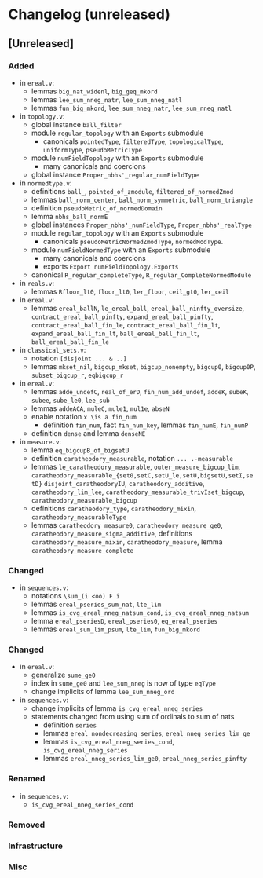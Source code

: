 # Changelog (unreleased)

## [Unreleased]

### Added
  
- in `ereal.v`:
  + lemmas `big_nat_widenl`, `big_geq_mkord`
  + lemmas `lee_sum_nneg_natr`, `lee_sum_nneg_natl`
  + lemmas `fun_big_mkord`, `lee_sum_nneg_natr`, `lee_sum_nneg_natl`
- in `topology.v`:
  + global instance `ball_filter`
  + module `regular_topology` with an `Exports` submodule
    * canonicals `pointedType`, `filteredType`, `topologicalType`,
      `uniformType`, `pseudoMetricType`
  + module `numFieldTopology` with an `Exports` submodule
    * many canonicals and coercions
  + global instance `Proper_nbhs'_regular_numFieldType`
- in `normedtype.v`:
  + definitions `ball_`, `pointed_of_zmodule`, `filtered_of_normedZmod`
  + lemmas `ball_norm_center`, `ball_norm_symmetric`, `ball_norm_triangle`
  + definition `pseudoMetric_of_normedDomain`
  + lemma `nbhs_ball_normE`
  + global instances `Proper_nbhs'_numFieldType`, `Proper_nbhs'_realType`
  + module `regular_topology` with an `Exports` submodule
    * canonicals `pseudoMetricNormedZmodType`, `normedModType`.
  + module `numFieldNormedType` with an `Exports` submodule
    * many canonicals and coercions
    * exports `Export numFieldTopology.Exports`
  + canonical `R_regular_completeType`, `R_regular_CompleteNormedModule`
- in `reals.v`:
  + lemmas `Rfloor_lt0`, `floor_lt0`, `ler_floor`, `ceil_gt0`, `ler_ceil`
- in `ereal.v`:
  + lemmas `ereal_ballN`, `le_ereal_ball`, `ereal_ball_ninfty_oversize`,
    `contract_ereal_ball_pinfty`, `expand_ereal_ball_pinfty`,
    `contract_ereal_ball_fin_le`, `contract_ereal_ball_fin_lt`,
    `expand_ereal_ball_fin_lt`, `ball_ereal_ball_fin_lt`, `ball_ereal_ball_fin_le`
- in `classical_sets.v`:
  + notation `[disjoint ... & ..]`
  + lemmas `mkset_nil`, `bigcup_mkset`, `bigcup_nonempty`, `bigcup0`, `bigcup0P`,
    `subset_bigcup_r`, `eqbigcup_r`
- in `ereal.v`:
  + lemmas `adde_undefC`, `real_of_erD`, `fin_num_add_undef`, `addeK`,
    `subeK`, `subee`, `sube_le0`, `lee_sub`
  + lemmas `addeACA`, `muleC`, `mule1`, `mul1e`, `abseN`
  + enable notation `x \is a fin_num`
    * definition `fin_num`, fact `fin_num_key`, lemmas `fin_numE`, `fin_numP`
  + definition `dense` and lemma `denseNE`
- in `measure.v`:
  + lemma `eq_bigcupB_of_bigsetU`
  + definition `caratheodory_measurable`, notation `... .-measurable`
  + lemmas `le_caratheodory_measurable`, `outer_measure_bigcup_lim`,
    `caratheodory_measurable_{set0,setC,setU_le,setU,bigsetU,setI,setD}`
    `disjoint_caratheodoryIU`, `caratheodory_additive`,
    `caratheodory_lim_lee`, `caratheodory_measurable_trivIset_bigcup`,
   `caratheodory_measurable_bigcup`
  + definitions `caratheodory_type`, `caratheodory_mixin`, `caratheodory_measurableType`
  + lemmas `caratheodory_measure0`, `caratheodory_measure_ge0`,
    `caratheodory_measure_sigma_additive`,
    definitions `caratheodory_measure_mixin`, `caratheodory_measure`,
    lemma `caratheodory_measure_complete`

### Changed

- in `sequences.v`:
  + notations `\sum_(i <oo) F i`
  + lemmas `ereal_pseries_sum_nat`, `lte_lim`
  + lemmas `is_cvg_ereal_nneg_natsum_cond`, `is_cvg_ereal_nneg_natsum`
  + lemma `ereal_pseriesD`, `ereal_pseries0`, `eq_ereal_pseries`
  + lemmas `ereal_sum_lim_psum`, `lte_lim`, `fun_big_mkord`

### Changed

- in `ereal.v`:
  + generalize `sume_ge0`
  + index in `sume_ge0` and `lee_sum_nneg` is now of type `eqType`
  + change implicits of lemma `lee_sum_nneg_ord`
- in `sequences.v`:
  + change implicits of lemma `is_cvg_ereal_nneg_series`
  + statements changed from using sum of ordinals to sum of nats
    * definition `series`
    * lemmas `ereal_nondecreasing_series`, `ereal_nneg_series_lim_ge`
    * lemmas `is_cvg_ereal_nneg_series_cond`, `is_cvg_ereal_nneg_series`
    * lemmas `ereal_nneg_series_lim_ge0`, `ereal_nneg_series_pinfty`


### Renamed

- in `sequences,v`:
  + `is_cvg_ereal_nneg_series_cond`

### Removed

### Infrastructure

### Misc
